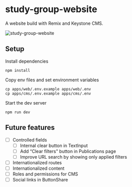 # study-group-website

A website build with Remix and Keystone CMS.

![study-group-website](https://github.com/user-attachments/assets/59ab698a-f080-4318-835d-e50a07121e95)


## Setup

Install dependencies

`npm install`

Copy env files and set environment variables

`cp apps/web/.env.example apps/web/.env`<br />
`cp apps/cms/.env.example apps/cms/.env`

Start the dev server

`npm run dev`

## Future features

- [ ]  Controlled fields
    - [ ]  Internal clear button in TextInput
    - [ ]  Add “Clear filters" button in Publications page
    - [ ]  Improve URL search by showing only applied filters
- [ ]  Internationalized routes
- [ ]  Internationalized content
- [ ]  Roles and permissions for CMS
- [ ]  Social links in ButtonShare

